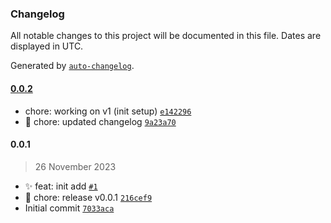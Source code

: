 ### Changelog

All notable changes to this project will be documented in this file. Dates are displayed in UTC.

Generated by [`auto-changelog`](https://github.com/CookPete/auto-changelog).

#### [0.0.2](https://github.com/devoplx/AdaptiEngine/compare/0.0.1...0.0.2)

- chore: working on v1 (init setup) [`e142296`](https://github.com/devoplx/AdaptiEngine/commit/e1422965fd5ecd17cdff2dc1a76f8e18d45e43d0)
- 🔧 chore: updated changelog [`9a23a70`](https://github.com/devoplx/AdaptiEngine/commit/9a23a70e3238581323784de1164941b9cdbdc4df)

#### 0.0.1

> 26 November 2023

- ✨ feat: init add [`#1`](https://github.com/devoplx/AdaptiEngine/pull/1)
- 🔧 chore: release v0.0.1 [`216cef9`](https://github.com/devoplx/AdaptiEngine/commit/216cef9a7e02e1cd71c2d7666b744bbabca0bcc9)
- Initial commit [`7033aca`](https://github.com/devoplx/AdaptiEngine/commit/7033acacf779b83c8f955a6d57bb6cddc7fcb7de)
